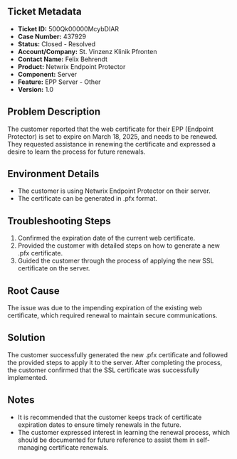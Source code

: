 ## Ticket Metadata
- **Ticket ID:** 500Qk00000McybDIAR
- **Case Number:** 437929
- **Status:** Closed - Resolved
- **Account/Company:** St. Vinzenz Klinik Pfronten
- **Contact Name:** Felix Behrendt
- **Product:** Netwrix Endpoint Protector
- **Component:** Server
- **Feature:** EPP Server - Other
- **Version:** 1.0

## Problem Description
The customer reported that the web certificate for their EPP (Endpoint Protector) is set to expire on March 18, 2025, and needs to be renewed. They requested assistance in renewing the certificate and expressed a desire to learn the process for future renewals.

## Environment Details
- The customer is using Netwrix Endpoint Protector on their server.
- The certificate can be generated in .pfx format.

## Troubleshooting Steps
1. Confirmed the expiration date of the current web certificate.
2. Provided the customer with detailed steps on how to generate a new .pfx certificate.
3. Guided the customer through the process of applying the new SSL certificate on the server.

## Root Cause
The issue was due to the impending expiration of the existing web certificate, which required renewal to maintain secure communications.

## Solution
The customer successfully generated the new .pfx certificate and followed the provided steps to apply it to the server. After completing the process, the customer confirmed that the SSL certificate was successfully implemented.

## Notes
- It is recommended that the customer keeps track of certificate expiration dates to ensure timely renewals in the future.
- The customer expressed interest in learning the renewal process, which should be documented for future reference to assist them in self-managing certificate renewals.